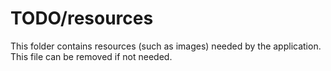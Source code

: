 # TODO/resources

This folder contains resources (such as images) needed by the application. This file can
be removed if not needed.
